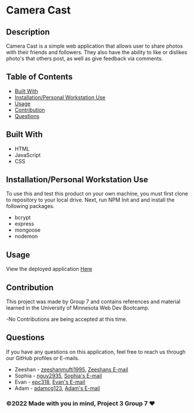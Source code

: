# Camera Cast

## Description
Camera Cast is a simple web application that allows user to share photos with their friends and followers. They also have the ability to like or dislikes photo's that others post, as well as give feedback via comments.


## Table of Contents
- [Built With](#languages)
- [Installation/Personal Workstation Use](#Install)
- [Usage](#Usage)
- [Contribution](#contributing)
- [Questions](#questions)

## Built With
* HTML
* JavaScript
* CSS


## Installation/Personal Workstation Use
To use this and test this product on your own machine, you must first clone to repository to your local drive. Next, run NPM Init and and install the following packages.

* bcrypt
* express
* mongoose
* nodemon


## Usage
View the deployed application [Here]()


## Contribution
This project was made by Group 7 and contains references and material learned in the University of Minnesota Web Dev Bootcamp.

-No Contributions are being accepted at this time.


## Questions
If you have any questions on this application, feel free to reach us through our GitHub profiles or E-mails.

* Zeeshan - [zeeshanmufti1995](https://github.com/zeeshanmufti1995), [ Zeeshans E-mail](ze30719@gmail.com)
* Sophia - [nguy2935](https://github.com/nguy2935), [Sophia's E-mail](nguy2935@umn.edu)
* Evan - [epc318](https://github.com/epc318), [Evan's E-mail](carl4917@umn.edu)
* Adam - [adamcg123](https://github.com/adamcg123), [Adam's E-mail](adam.gondorchin26@gmail.com)


### ©️2022 Made with you in mind, Project 3 Group 7 ❤️